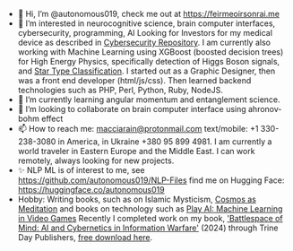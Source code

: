 - 👋 Hi, I’m @autonomous019, check me out at <a href="https://feirmeoirsonrai.me">https://feirmeoirsonrai.me</a>
- 👀 I’m interested in neurocognitive science, brain computer interfaces, cybersecurity, programming, AI Looking for Investors
for my medical device as described in <a href="https://github.com/autonomous019/ahronov-bohm-cybersecurity">Cybersecurity Repository</a>. I am currently also working with Machine Learning using XGBoost (boosted decision trees) for High Energy Physics, specifically detection of Higgs Boson signals, and <a href="https://github.com/autonomous019/star_classifier_flask/tree/master">Star Type Classification</a>. I started out as a Graphic Designer, then was a front end developer (html/js/css). Then learned backend technologies such as PHP, Perl, Python, Ruby, NodeJS. 
- 🌱 I’m currently learning angular momentum and entanglement science.
- 💞️ I’m looking to collaborate on brain computer interface using ahronov-bohm effect
- 📫 How to reach me: macciarain@protonmail.com text/mobile: +1 330-238-3080 in America, in Ukraine +380 95 899 4981. I am currently a world traveler in Eastern Europe and the Middle East. I can work remotely, always looking for new projects. 
- ✨ NLP ML is of interest to me, see <a href="https://github.com/autonomous019/NLP-Files">https://github.com/autonomous019/NLP-Files</a>
find me on Hugging Face: <a href="https://huggingface.co/autonomous019">https://huggingface.co/autonomous019</a>
- Hobby: Writing books, such as on Islamic Mysticism, <a href="https://www.amazon.com/dp/B0BVD3NGJQ?ref_=pe_3052080_397514860">Cosmos as Meditation</a> and books on technology such as <a href="https://www.amazon.com/Play-AI-Machine-Learning-Video/dp/B0BW2X9B34/ref=sr_1_6?crid=6QKFHQNPXM9Y&keywords=michael+mccarron&qid=1679760979&sprefix=michael+mccarron%2Caps%2C197&sr=8-6">Play AI: Machine Learning in Video Games</a> Recently I completed work on my book, <a href="https://www.trineday.com/products/battle-space-of-mind-ai-and-cybernetics-in-information-warfare">'Battlespace of Mind: AI and Cybernetics in Information Warfare'</a> (2024) through Trine Day Publishers, <a href="https://drive.google.com/file/d/142VRVDXCo5R4R3C4MQXszDbXOZo4y2Vm/view?usp=sharing">free download here</a>.

<!---
autonomous019/autonomous019 is a ✨ special ✨ repository because its `README.md` (this file) appears on your GitHub profile.
You can click the Preview link to take a look at your changes.
--->
